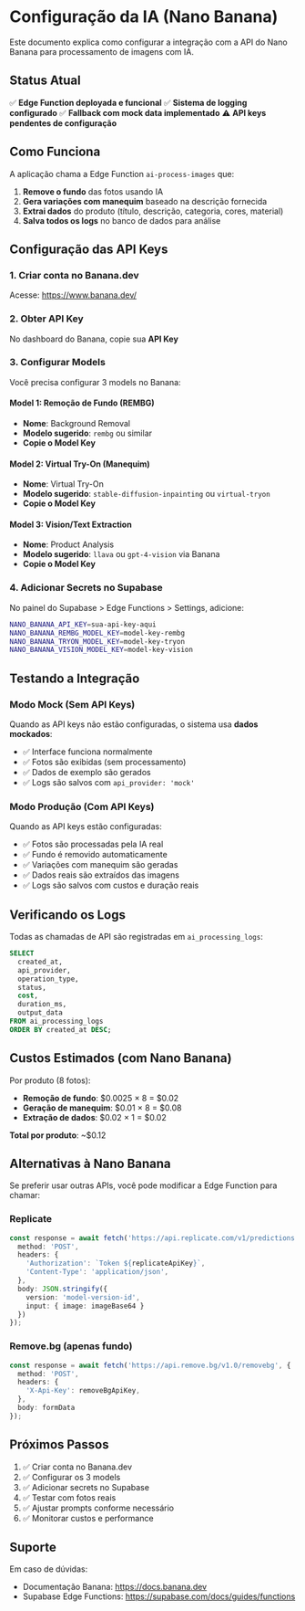 # Configuração da IA (Nano Banana)

Este documento explica como configurar a integração com a API do Nano Banana para processamento de imagens com IA.

## Status Atual

✅ **Edge Function deployada e funcional**
✅ **Sistema de logging configurado**
✅ **Fallback com mock data implementado**
⚠️ **API keys pendentes de configuração**

## Como Funciona

A aplicação chama a Edge Function `ai-process-images` que:

1. **Remove o fundo** das fotos usando IA
2. **Gera variações com manequim** baseado na descrição fornecida
3. **Extrai dados** do produto (título, descrição, categoria, cores, material)
4. **Salva todos os logs** no banco de dados para análise

## Configuração das API Keys

### 1. Criar conta no Banana.dev

Acesse: https://www.banana.dev/

### 2. Obter API Key

No dashboard do Banana, copie sua **API Key**

### 3. Configurar Models

Você precisa configurar 3 models no Banana:

#### Model 1: Remoção de Fundo (REMBG)
- **Nome**: Background Removal
- **Modelo sugerido**: `rembg` ou similar
- **Copie o Model Key**

#### Model 2: Virtual Try-On (Manequim)
- **Nome**: Virtual Try-On
- **Modelo sugerido**: `stable-diffusion-inpainting` ou `virtual-tryon`
- **Copie o Model Key**

#### Model 3: Vision/Text Extraction
- **Nome**: Product Analysis
- **Modelo sugerido**: `llava` ou `gpt-4-vision` via Banana
- **Copie o Model Key**

### 4. Adicionar Secrets no Supabase

No painel do Supabase > Edge Functions > Settings, adicione:

```bash
NANO_BANANA_API_KEY=sua-api-key-aqui
NANO_BANANA_REMBG_MODEL_KEY=model-key-rembg
NANO_BANANA_TRYON_MODEL_KEY=model-key-tryon
NANO_BANANA_VISION_MODEL_KEY=model-key-vision
```

## Testando a Integração

### Modo Mock (Sem API Keys)

Quando as API keys não estão configuradas, o sistema usa **dados mockados**:
- ✅ Interface funciona normalmente
- ✅ Fotos são exibidas (sem processamento)
- ✅ Dados de exemplo são gerados
- ✅ Logs são salvos com `api_provider: 'mock'`

### Modo Produção (Com API Keys)

Quando as API keys estão configuradas:
- ✅ Fotos são processadas pela IA real
- ✅ Fundo é removido automaticamente
- ✅ Variações com manequim são geradas
- ✅ Dados reais são extraídos das imagens
- ✅ Logs são salvos com custos e duração reais

## Verificando os Logs

Todas as chamadas de API são registradas em `ai_processing_logs`:

```sql
SELECT
  created_at,
  api_provider,
  operation_type,
  status,
  cost,
  duration_ms,
  output_data
FROM ai_processing_logs
ORDER BY created_at DESC;
```

## Custos Estimados (com Nano Banana)

Por produto (8 fotos):
- **Remoção de fundo**: $0.0025 × 8 = $0.02
- **Geração de manequim**: $0.01 × 8 = $0.08
- **Extração de dados**: $0.02 × 1 = $0.02

**Total por produto**: ~$0.12

## Alternativas à Nano Banana

Se preferir usar outras APIs, você pode modificar a Edge Function para chamar:

### Replicate
```typescript
const response = await fetch('https://api.replicate.com/v1/predictions', {
  method: 'POST',
  headers: {
    'Authorization': `Token ${replicateApiKey}`,
    'Content-Type': 'application/json',
  },
  body: JSON.stringify({
    version: 'model-version-id',
    input: { image: imageBase64 }
  })
});
```

### Remove.bg (apenas fundo)
```typescript
const response = await fetch('https://api.remove.bg/v1.0/removebg', {
  method: 'POST',
  headers: {
    'X-Api-Key': removeBgApiKey,
  },
  body: formData
});
```

## Próximos Passos

1. ✅ Criar conta no Banana.dev
2. ✅ Configurar os 3 models
3. ✅ Adicionar secrets no Supabase
4. ✅ Testar com fotos reais
5. ✅ Ajustar prompts conforme necessário
6. ✅ Monitorar custos e performance

## Suporte

Em caso de dúvidas:
- Documentação Banana: https://docs.banana.dev
- Supabase Edge Functions: https://supabase.com/docs/guides/functions
